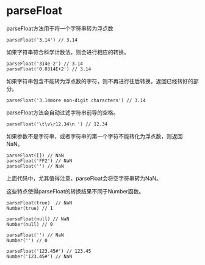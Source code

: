 parseFloat
==

parseFloat方法用于将一个字符串转为浮点数

    parseFloat('3.14') // 3.14

如果字符串符合科学计数法，则会进行相应的转换。

    parseFloat('314e-2') // 3.14
    parseFloat('0.0314E+2') // 3.14
    
如果字符串包含不能转为浮点数的字符，则不再进行往后转换，返回已经转好的部分。

    parseFloat('3.14more non-digit characters') // 3.14
    
    
parseFloat方法会自动过滤字符串前导的空格。

    parseFloat('\t\v\r12.34\n ') // 12.34
    
    
如果参数不是字符串，或者字符串的第一个字符不能转化为浮点数，则返回NaN。

    parseFloat([]) // NaN
    parseFloat('FF2') // NaN
    parseFloat('') // NaN
    
    
上面代码中，尤其值得注意，parseFloat会将空字符串转为NaN。

这些特点使得parseFloat的转换结果不同于Number函数。

    parseFloat(true)  // NaN
    Number(true) // 1
    
    parseFloat(null) // NaN
    Number(null) // 0
    
    parseFloat('') // NaN
    Number('') // 0
    
    parseFloat('123.45#') // 123.45
    Number('123.45#') // NaN
    
    
    
